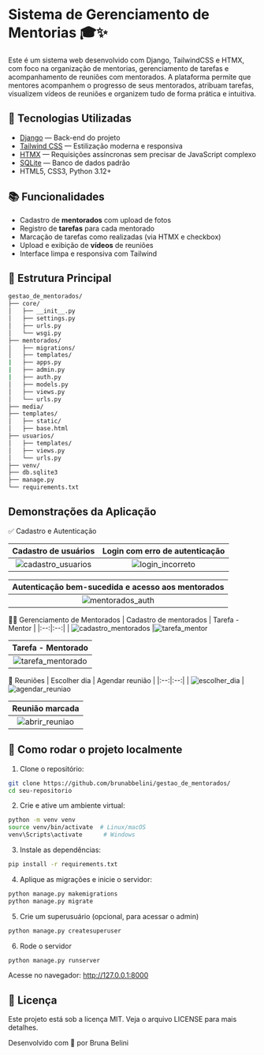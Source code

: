 # Sistema de Gerenciamento de Mentorias 🎓✨

Este é um sistema web desenvolvido com Django, TailwindCSS e HTMX, com foco na organização de mentorias, gerenciamento de tarefas e acompanhamento de reuniões com mentorados.
A plataforma permite que mentores acompanhem o progresso de seus mentorados, atribuam tarefas, visualizem vídeos de reuniões e organizem tudo de forma prática e intuitiva.

## 🚀 Tecnologias Utilizadas

- [Django](https://www.djangoproject.com/) — Back-end do projeto
- [Tailwind CSS](https://tailwindcss.com/) — Estilização moderna e responsiva
- [HTMX](https://htmx.org/) — Requisições assíncronas sem precisar de JavaScript complexo
- [SQLite](https://www.sqlite.org/index.html) — Banco de dados padrão
- HTML5, CSS3, Python 3.12+

## 📚 Funcionalidades

- Cadastro de **mentorados** com upload de fotos
- Registro de **tarefas** para cada mentorado
- Marcação de tarefas como realizadas (via HTMX e checkbox)
- Upload e exibição de **vídeos** de reuniões
- Interface limpa e responsiva com Tailwind
  
## 📁 Estrutura Principal
```bash
gestao_de_mentorados/ 
├── core/                                                                
│   ├── __init__.py                                                      
│   ├── settings.py                                                      
│   ├── urls.py                                                          
│   └── wsgi.py
├── mentorados/
│   ├── migrations/
│   ├── templates/ 
|   ├── apps.py
|   ├── admin.py
|   ├── auth.py
│   ├── models.py
│   ├── views.py
│   └── urls.py
├── media/
├── templates/
│   ├── static/
│   ├── base.html
├── usuarios/
│   ├── templates/
│   ├── views.py
│   └── urls.py
├── venv/
├── db.sqlite3
├── manage.py
└── requirements.txt
```

## Demonstrações da Aplicação
✅ Cadastro e Autenticação

| Cadastro de usuários | Login com erro de autenticação |
|:--:|:--:|
|![cadastro_usuarios](https://github.com/user-attachments/assets/4ad50d6f-aa82-4000-a74a-ea6392879aa2) |![login_incorreto](https://github.com/user-attachments/assets/d7d8789f-2e86-4d6d-be83-6433e38a9b40)

| Autenticação bem-sucedida e acesso aos mentorados |
|:--:|
|![mentorados_auth](https://github.com/user-attachments/assets/e1d08469-6a1f-4258-a5f1-90ae2d0e40ba)

👨‍🏫 Gerenciamento de Mentorados
| Cadastro de mentorados | Tarefa - Mentor |
|:--:|:--:|
| ![cadastro_mentorados](https://github.com/user-attachments/assets/6d68dc8e-7a33-4141-88e5-0be8f05a69cf) |![tarefa_mentor](https://github.com/user-attachments/assets/403a3db1-8c42-4b49-b7ea-1f2bad5732ad)

| Tarefa - Mentorado |
|:--:|
|![tarefa_mentorado](https://github.com/user-attachments/assets/b9be1d5b-7f16-4f4e-afae-cf52887b6f09)

📅 Reuniões
| Escolher dia | Agendar reunião |
|:--:|:--:|
| ![escolher_dia](https://github.com/user-attachments/assets/f14d1e61-739a-4ce1-88ad-74b7a838c368) |![agendar_reuniao](https://github.com/user-attachments/assets/17fd8c68-fba8-450a-8f4b-94e357a13c2e)

| Reunião marcada |
|:--:|
| ![abrir_reuniao](https://github.com/user-attachments/assets/ed633973-5240-4a04-a265-b6fe619e2eeb)

## 🔧 Como rodar o projeto localmente

1. Clone o repositório:

```bash
git clone https://github.com/brunabbelini/gestao_de_mentorados/
cd seu-repositorio
```
2. Crie e ative um ambiente virtual:
```bash
python -m venv venv
source venv/bin/activate  # Linux/macOS
venv\Scripts\activate      # Windows
```
3. Instale as dependências:
```bash
pip install -r requirements.txt
```
4. Aplique as migrações e inicie o servidor:
```bash
python manage.py makemigrations
python manage.py migrate
```
5. Crie um superusuário (opcional, para acessar o admin)
```bash
python manage.py createsuperuser
```
6. Rode o servidor
```bash
python manage.py runserver
``` 
Acesse no navegador: http://127.0.0.1:8000

## 📝 Licença
Este projeto está sob a licença MIT. Veja o arquivo LICENSE para mais detalhes.


Desenvolvido com 💙 por Bruna Belini



